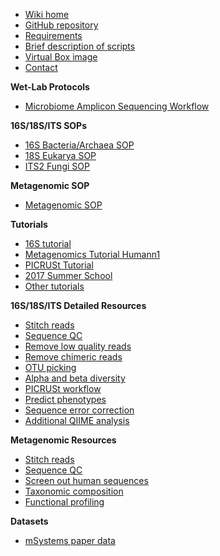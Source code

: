 * [Wiki home](https://github.com/mlangill/microbiome_helper/wiki/Home)
* [GitHub repository](https://github.com/mlangill/microbiome_helper/)
* [Requirements](https://github.com/mlangill/microbiome_helper/wiki/Requirements)
* [Brief description of scripts](https://github.com/mlangill/microbiome_helper/wiki/Brief-description-of-scripts)
* [Virtual Box image](https://github.com/mlangill/microbiome_helper/wiki/Microbiome-Helper-Virtual-Box)
* [Contact](https://github.com/mlangill/microbiome_helper/wiki#contact)

**Wet-Lab Protocols**
   * [Microbiome Amplicon Sequencing Workflow](https://github.com/mlangill/microbiome_helper/wiki/Microbiome-Amplicon-Sequencing-Workflow)

**16S/18S/ITS SOPs**
   * [16S Bacteria/Archaea SOP](https://github.com/mlangill/microbiome_helper/wiki/16S-Bacteria-and-Archaea-Standard-Operating-Procedure)
   * [18S Eukarya SOP](https://github.com/mlangill/microbiome_helper/wiki/18S-Eukarya-Standard-Operating-Procedure)
   * [ITS2 Fungi SOP](https://github.com/mlangill/microbiome_helper/wiki/ITS2-Fungi-Standard-Operating-Procedure)

**Metagenomic SOP**
   * [Metagenomic SOP](https://github.com/mlangill/microbiome_helper/wiki/Metagenomic-standard-operating-procedure)

**Tutorials**
   * [16S tutorial](https://github.com/mlangill/microbiome_helper/wiki/16S-tutorial-(chemerin))
   * [Metagenomics Tutorial Humann1](https://github.com/mlangill/microbiome_helper/wiki/Metagenomics-Tutorial-(Humann1))
   * [PICRUSt Tutorial](https://github.com/mlangill/microbiome_helper/wiki/PICRUSt-tutorial)
   * [2017 Summer School](https://github.com/mlangill/microbiome_helper/wiki/2017-Summer-School)
   * [Other tutorials](https://github.com/mlangill/microbiome_helper/wiki/other-tutorials)

**16S/18S/ITS Detailed Resources**
   * [Stitch reads](https://github.com/mlangill/microbiome_helper/wiki/Stitch-reads)
   * [Sequence QC](https://github.com/mlangill/microbiome_helper/wiki/Sequence-QC)
   * [Remove low quality reads](https://github.com/mlangill/microbiome_helper/wiki/Remove-low-quality-reads)
   * [Remove chimeric reads](https://github.com/mlangill/microbiome_helper/wiki/Remove-chimeric-reads)
   * [OTU picking](https://github.com/mlangill/microbiome_helper/wiki/OTU-picking)
   * [Alpha and beta diversity](https://github.com/mlangill/microbiome_helper/wiki/Alpha-and-beta-diversity)
   * [PICRUSt workflow](https://github.com/mlangill/microbiome_helper/wiki/PICRUSt-workflow)
   * [Predict phenotypes](https://github.com/mlangill/microbiome_helper/wiki/Predict-phenotypes)
   * [Sequence error correction](https://github.com/mlangill/microbiome_helper/wiki/Sequence-Error-correction)
   * [Additional QIIME analysis](https://github.com/mlangill/microbiome_helper/wiki/Additional-QIIME-analysis)

**Metagenomic Resources**
   * [Stitch reads](https://github.com/mlangill/microbiome_helper/wiki/Stitch-reads)
   * [Sequence QC](https://github.com/mlangill/microbiome_helper/wiki/Sequence-QC)
   * [Screen out human sequences](https://github.com/mlangill/microbiome_helper/wiki/Screen-out-human-sequences)
   * [Taxonomic composition](https://github.com/mlangill/microbiome_helper/wiki/Taxonomic-composition)
   * [Functional profiling](https://github.com/mlangill/microbiome_helper/wiki/Functional-profiling)

**Datasets**
   * [mSystems paper data](https://github.com/mlangill/microbiome_helper/wiki/mSystems-paper-data)

